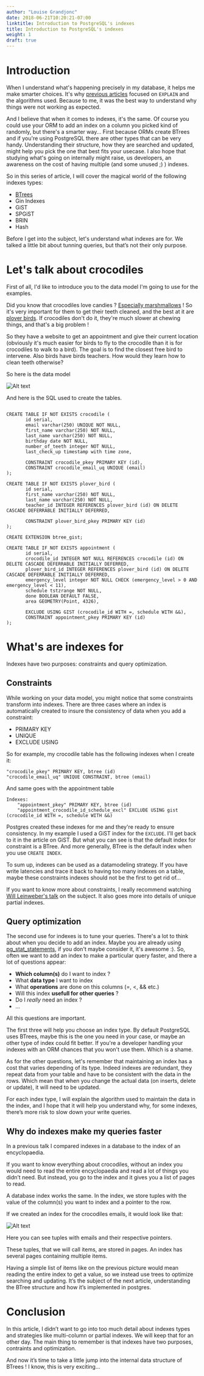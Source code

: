 ```yaml
---
author: "Louise Grandjonc"
date: 2018-06-21T10:20:21-07:00
linktitle: Introduction to PostgreSQL's indexes
title: Introduction to PostgreSQL's indexes
weight: 1
draft: true
---
```



# Introduction

When I understand what's happening precisely in my database, it helps me make smarter choices. It's why [previous articles](/blog/explain/) focused on `EXPLAIN` and the algorithms used. Because to me, it was the best way to understand why things were not working as expected.

And I believe that when it comes to indexes, it's the same. Of course you could use your ORM to add an index on a column you picked kind of randomly, but there's a smarter way...
First because ORMs create BTrees and if you're using PostgreSQL there are other types that can be very handy. Understanding their structure, how they are searched and updated, might help you pick the one that best fits your usecase.
I also hope that studying what's going on internally might raise, us developers, an awareness on the cost of having multiple (and some unused ;) ) indexes.

So in this series of article, I will cover the magical world of the following indexes types:

- [BTrees](/blog/indexes-btree)
- Gin Indexes
- GiST
- SPGiST
- BRIN
- Hash

Before I get into the subject, let's understand what indexes are for. We talked a little bit about tunning queries, but that’s not their only purpose.

# Let's talk about crocodiles

First of all, I'd like to introduce you to the data model I'm going to use for the examples.

Did you know that crocodiles love candies ? [Especially marshmallows](https://youtu.be/RujAuz28TzQ) ! So it's very important for them to get their teeth cleaned, and the best at it are [plover birds](http://smallscience.hbcse.tifr.res.in/crocodile-and-the-plover-bird/). If crocodiles don't do it, they're much slower at chewing things, and that's a big problem !

So they have a website to get an appointment and give their current location (obviously it's much easier for birds to fly to the crocodile than it is for crocodiles to walk to a bird). The goal is to find the closest free bird to intervene. Also birds have birds teachers. How would they learn how to clean teeth otherwise?

So here is the data model

![Alt text](/images/indexes/datamodel.png)

And here is the SQL used to create the tables.

```code

CREATE TABLE IF NOT EXISTS crocodile (
       id serial,
       email varchar(250) UNIQUE NOT NULL,
       first_name varchar(250) NOT NULL,
       last_name varchar(250) NOT NULL,
       birthday date NOT NULL,
       number_of_teeth integer NOT NULL,
       last_check_up timestamp with time zone,

       CONSTRAINT crocodile_pkey PRIMARY KEY (id),
       CONSTRAINT crocodile_email_uq UNIQUE (email)
);

CREATE TABLE IF NOT EXISTS plover_bird (
       id serial,
       first_name varchar(250) NOT NULL,
       last_name varchar(250) NOT NULL,
       teacher_id INTEGER REFERENCES plover_bird (id) ON DELETE CASCADE DEFERRABLE INITIALLY DEFERRED,

       CONSTRAINT plover_bird_pkey PRIMARY KEY (id)
);

CREATE EXTENSION btree_gist;

CREATE TABLE IF NOT EXISTS appointment (
       id serial,
       crocodile_id INTEGER NOT NULL REFERENCES crocodile (id) ON DELETE CASCADE DEFERRABLE INITIALLY DEFERRED,
       plover_bird_id INTEGER REFERENCES plover_bird (id) ON DELETE CASCADE DEFERRABLE INITIALLY DEFERRED,
       emergency_level integer NOT NULL CHECK (emergency_level > 0 AND emergency_level < 11),
       schedule tstzrange NOT NULL,
       done BOOLEAN DEFAULT FALSE,
       area GEOMETRY(Point, 4326),

       EXCLUDE USING GIST (crocodile_id WITH =, schedule WITH &&),
       CONSTRAINT appointment_pkey PRIMARY KEY (id)
);
```

# What's are indexes for


Indexes have two purposes: constraints and query optimization.


## Constraints

While working on your data model, you might notice that some constraints transform into indexes. There are three cases where an index is automatically created to insure the consistency of data when you add a constraint:

- PRIMARY KEY
- UNIQUE
- EXCLUDE USING

So for example, my crocodile table has the following indexes when I create it:

```code
"crocodile_pkey" PRIMARY KEY, btree (id)
"crocodile_email_uq" UNIQUE CONSTRAINT, btree (email)
```

And same goes with the appointment table

```code
Indexes:
    "appointment_pkey" PRIMARY KEY, btree (id)
    "appointment_crocodile_id_schedule_excl" EXCLUDE USING gist (crocodile_id WITH =, schedule WITH &&)
```

Postgres created these indexes for me and they're ready to ensure consistency.
In my example I used a GiST index for the `EXCLUDE`. I'll get back to it in the article on GiST. But what you can see is that the default index for constraint is a BTree.
And more generally, BTree is the default index when you use `CREATE INDEX`.

To sum up, indexes can be used as a datamodeling strategy. If you have write latencies and trace it back to having too many indexes on a table, maybe these constraints indexes should not be the first to get rid of...

If you want to know more about constraints, I really recommend watching [Will Leinweber's talk](https://www.youtube.com/watch?v=hWh8QoV8z8k&feature=youtu.be) on the subject. It also goes more into details of unique partial indexes.

## Query optimization

The second use for indexes is to tune your queries. There's a lot to think about when you decide to add an index.
Maybe you are already using [pg_stat_statements](/blog/pg-stat-statements), if you don't maybe consider it, it's awesome :). So, often we want to add an index to make a particular query faster, and there a lot of questions appear:

- **Which column(s)** do I want to index ?
- What **data type** I want to index
- What **operations** are done on this columns (=, <, && etc.)
- Will this index **usefull for other queries** ?
- Do I *really* need an index ?
- ...

All this questions are important.

The first three will help you choose an index type. By default PostgreSQL uses BTrees, maybe this is the one you need in your case, or maybe an other type of index could fit better. If you're a developer handling your indexes with an ORM chances that you won't use them. Which is a shame.

As for the other questions, let's remember that maintaining an index has a cost that varies depending of its type. Indeed indexes are redundant, they repeat data from your table and have to be consistent with the data in the rows. Which mean that when you change the actual data (on inserts, delete or update), it will need to be updated.

For each index type, I will explain the algorithm used to maintain the data in the index, and I hope that it will help you understand why, for some indexes, there’s more risk to slow down your write queries.

## Why do indexes make my queries faster

In a previous talk I compared indexes in a database to the index of an encyclopaedia.

If you want to know everything about crocodiles, without an index you would need to read the entire encyclopaedia and read a lot of things you didn’t need. But instead, you go to the index and it gives you a list of pages to read.

A database index works the same. In the index, we store tuples with the value of the column(s) you want to index and a pointer to the row.

If we created an index for the crocodiles emails, it would look like that:

![Alt text](/images/indexes/index_croco.png)

Here you can see tuples with emails and their respective pointers.

These tuples, that we will call items, are stored in pages. An index has several pages containing multiple items.

Having a simple list of items like on the previous picture would mean reading the entire index to get a value, so we instead use trees to optimize searching and updating.
It’s the subject of the next article, understanding the BTree structure and how it’s implemented in postgres.


# Conclusion

In this article, I didn’t want to go into too much detail about indexes types and strategies like multi-column or partial indexes. We will keep that for an other day. The main thing to remember is that indexes have two purposes, contraints and optimization.

And now it’s time to take a little jump into the internal data structure of BTrees ! I know, this is very exciting…